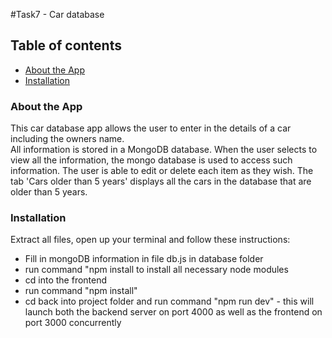 #Task7 - Car database

## Table of contents
* [About the App](#about-the-app)
* [Installation](#installation)


### About the App

This car database app allows the user to enter in the details of a car including the owners name.  
All information is stored in a MongoDB database.  When the user selects to view all the information,
the mongo database is used to access such information.  The user is able to edit or delete each item 
as they wish.
The tab 'Cars older than 5 years' displays all the cars in the database that are older than 5 years.

### Installation

Extract all files, open up your terminal and follow these instructions:

* Fill in mongoDB information in file db.js in database folder
* run command "npm install to install all necessary node modules
* cd into the frontend
* run command "npm install" 
* cd back into project folder and run command "npm run dev" - this will launch both the backend server on port 4000 as well as the frontend on port 3000 concurrently
